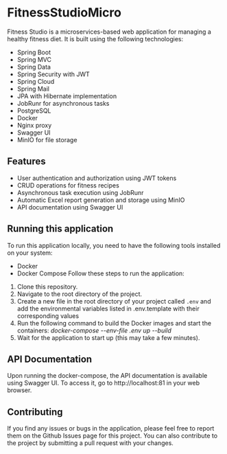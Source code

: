 # FitnessStudioMicro

Fitness Studio is a microservices-based web application for managing a healthy fitness diet. It is built using the following technologies:

* Spring Boot
* Spring MVC
* Spring Data
* Spring Security with JWT
* Spring Cloud
* Spring Mail
* JPA with Hibernate implementation
* JobRunr for asynchronous tasks
* PostgreSQL
* Docker
* Nginx proxy
* Swagger UI
* MinIO for file storage
## Features
* User authentication and authorization using JWT tokens
* CRUD operations for fitness recipes
* Asynchronous task execution using JobRunr
* Automatic Excel report generation and storage using MinIO
* API documentation using Swagger UI

## Running this application
To run this application locally, you need to have the following tools installed on your system:

* Docker
* Docker Compose
Follow these steps to run the application:
1. Clone this repository.
2. Navigate to the root directory of the project.
3. Create a new file in the root directory of your project called `.env` and add the environmental variables listed in .env.template with their corresponding values
4. Run the following command to build the Docker images and start the containers:
*docker-compose --env-file .env up --build*
5. Wait for the application to start up (this may take a few minutes).
## API Documentation
Upon running the docker-compose, the API documentation is available using Swagger UI. To access it, go to http://localhost:81 in your web browser.

## Contributing
If you find any issues or bugs in the application, please feel free to report them on the Github Issues page for this project. You can also contribute to the project by submitting a pull request with your changes.
